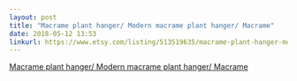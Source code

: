 ```yaml
---
layout: post
title: "Macrame plant hanger/ Modern macrame plant hanger/ Macrame"
date: 2018-05-12 13:53
linkurl: https://www.etsy.com/listing/513519635/macrame-plant-hanger-modern-macrame?ref=hp_rv
---
```


[Macrame plant hanger/ Modern macrame plant hanger/ Macrame](https://www.etsy.com/listing/513519635/macrame-plant-hanger-modern-macrame?ref=hp_rv)

> 